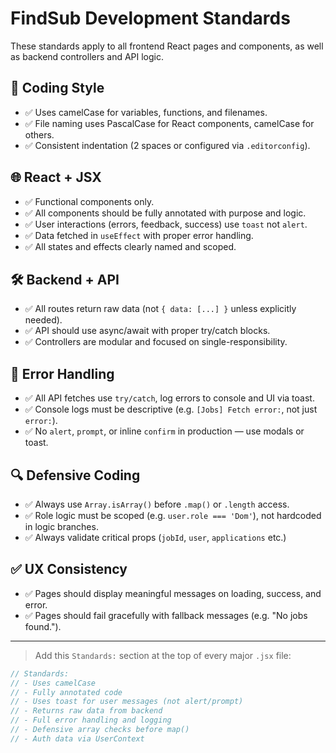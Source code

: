 
# FindSub Development Standards

These standards apply to all frontend React pages and components, as well as backend controllers and API logic.

## 📐 Coding Style
- ✅ Uses camelCase for variables, functions, and filenames.
- ✅ File naming uses PascalCase for React components, camelCase for others.
- ✅ Consistent indentation (2 spaces or configured via `.editorconfig`).

## 🌐 React + JSX
- ✅ Functional components only.
- ✅ All components should be fully annotated with purpose and logic.
- ✅ User interactions (errors, feedback, success) use `toast` not `alert`.
- ✅ Data fetched in `useEffect` with proper error handling.
- ✅ All states and effects clearly named and scoped.

## 🛠️ Backend + API
- ✅ All routes return raw data (not `{ data: [...] }` unless explicitly needed).
- ✅ API should use async/await with proper try/catch blocks.
- ✅ Controllers are modular and focused on single-responsibility.

## 🧠 Error Handling
- ✅ All API fetches use `try/catch`, log errors to console and UI via toast.
- ✅ Console logs must be descriptive (e.g. `[Jobs] Fetch error:`, not just `error:`).
- ✅ No `alert`, `prompt`, or inline `confirm` in production — use modals or toast.

## 🔍 Defensive Coding
- ✅ Always use `Array.isArray()` before `.map()` or `.length` access.
- ✅ Role logic must be scoped (e.g. `user.role === 'Dom'`), not hardcoded in logic branches.
- ✅ Always validate critical props (`jobId`, `user`, `applications` etc.)

## ✅ UX Consistency
- ✅ Pages should display meaningful messages on loading, success, and error.
- ✅ Pages should fail gracefully with fallback messages (e.g. "No jobs found.").

---

> Add this `Standards:` section at the top of every major `.jsx` file:
```js
// Standards:
// - Uses camelCase
// - Fully annotated code
// - Uses toast for user messages (not alert/prompt)
// - Returns raw data from backend
// - Full error handling and logging
// - Defensive array checks before map()
// - Auth data via UserContext
```

